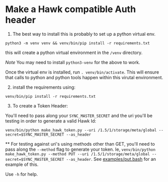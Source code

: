 # Make a Hawk compatible Auth header

1) The best way to install this is probably to set up a python virtual
env.

`python3 -m venv venv && venv/bin/pip install -r requirements.txt`

this will create a python virtual environment in the `/venv` directory.

*Note* You may need to install `python3-venv` for the above to work.

Once the virtual env is installed, run `. venv/bin/activate`. This
will ensure that calls to python and python tools happen within this
virutal environment.

2) install the requirements using:

`venv/bin/pip install -r requirements.txt`

3) To create a Token Header:

You'll need to pass along your `SYNC_MASTER_SECRET` and the uri you'll be testing in order to generate a valid Hawk Id:

`venv/bin/python make_hawk_token.py --uri /1.5/1/storage/meta/global --secret=$SYNC_MASTER_SECRET --as_header`

** For testing against uri's using methods other than GET, you'll need to pass along the `--method` flag to generate your token. Ie, `venv/bin/python make_hawk_token.py --method PUT --uri /1.5/1/storage/meta/global --secret=$SYNC_MASTER_SECRET --as_header`. See [examples/put.bash](https://github.com/mozilla-services/syncstorage-rs/blob/master/tools/examples/put.bash) for an example of this.


Use `-h` for help.
